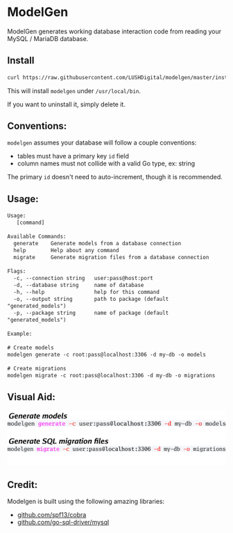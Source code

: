 # ModelGen

ModelGen generates working database interaction code from reading your MySQL / MariaDB database.

## Install

```bash
curl https://raw.githubusercontent.com/LUSHDigital/modelgen/master/install.sh | sh
```

This will install `modelgen` under `/usr/local/bin`.

If you want to uninstall it, simply delete it.

## Conventions:

`modelgen` assumes your database will follow a couple conventions:

- tables must have a primary key `id` field
- column names must not collide with a valid Go type, ex: string

The primary `id` doesn't need to auto-increment, though it is recommended.

## Usage:

```
Usage:
   [command]

Available Commands:
  generate    Generate models from a database connection
  help        Help about any command
  migrate     Generate migration files from a database connection

Flags:
  -c, --connection string   user:pass@host:port
  -d, --database string     name of database
  -h, --help                help for this command
  -o, --output string       path to package (default "generated_models")
  -p, --package string      name of package (default "generated_models")
    	
Example:

# Create models
modelgen generate -c root:pass@localhost:3306 -d my-db -o models

# Create migrations
modelgen migrate -c root:pass@localhost:3306 -d my-db -o migrations
```

## Visual Aid:

![visual.svg](./visual.svg)

## Credit:

Modelgen is built using the following amazing libraries:

- [github.com/spf13/cobra](https://github.com/spf13/cobra)
- [github.com/go-sql-driver/mysql](https://github.com/go-sql-driver/mysql)

